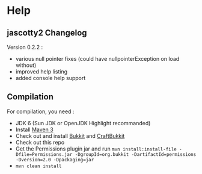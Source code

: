 Help
===========

jascotty2 Changelog
-----------------

Version 0.2.2 :
* various null pointer fixes (could have nullpointerException on load without)
* improved help listing
* added console help support


Compilation
-----------

For compilation, you need :

* JDK 6 (Sun JDK or OpenJDK Highlight recommanded)
* Install [Maven 3](http://maven.apache.org/download.html)
* Check out and install [Bukkit](http://github.com/Bukkit/Bukkit) and [CraftBukkit](http://github.com/Bukkit/CraftBukkit)
* Check out this repo 
* Get the Permissions plugin jar and run `mvn install:install-file -Dfile=Permissions.jar -DgroupId=org.bukkit -DartifactId=permissions -Dversion=2.0 -Dpackaging=jar`
* `mvn clean install`
